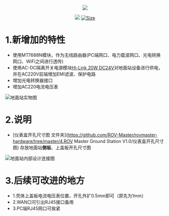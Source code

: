 <p align="center">
  <img src="https://zengwangfa.oss-cn-shanghai.aliyuncs.com/rov/sub_master(vector).png"/>
</p>


<p align="center">
  <a href="https://www.altium.com/"><img src="https://img.shields.io/badge/tool-Altuim Designer-brigreen.svg?style=flat-square"></a>
  <a href="https://img.shields.io"><img src="https://img.shields.io/github/repo-size/ROV-Master/rovmaster-hardware?style=flat-square" alt="Size"></a>
</p>




# 1.新增加的特性

- 使用MT7688N模块，作为无线路由器(PC端网口、电力载波网口、光电转换网口、WiFi之间进行透传)
- 使用AC-DC隔离开关电源模块[Hi-Link 20W DC24V](https://detail.tmall.com/item.htm?spm=a1z10.5-b-s.w4011-22402657936.38.156c265fV1gDtA&id=607394173667&rn=0174725385d5bdb926a0d172f789ee41&abbucket=18&skuId=4432714442007)对地面站设备进行供电，并在AC220V前端增加EMI滤波、保护电路
- 增加光电转换器接口
- 增加AC220电流电压表

![地面站实物图](https://zengwangfa.oss-cn-shanghai.aliyuncs.com/rov/Ground_Station_Product1.jpg "地面站实物图")

# 2.说明

- [仪表盒开孔尺寸图 文件夹](https://github.com/ROV-Master/rovmaster-hardware/tree/master/4.ROV Master Ground Station V1.0/仪表盒开孔尺寸图) 存放地面站**侧板**、上盖板开孔尺寸图

![地面站内部设计连接图](https://zengwangfa.oss-cn-shanghai.aliyuncs.com/rov/Ground_Station_Structrue.png "地面站内部设计连接图")


# 3.后续可改进的地方
- 1.壳体上盖板电流电压表位置，开孔外扩0.5mm即可（原先为1mm）
- 2.WAN口可引出RJ45接口备用
- 3.PC端RJ45网口可挨紧

